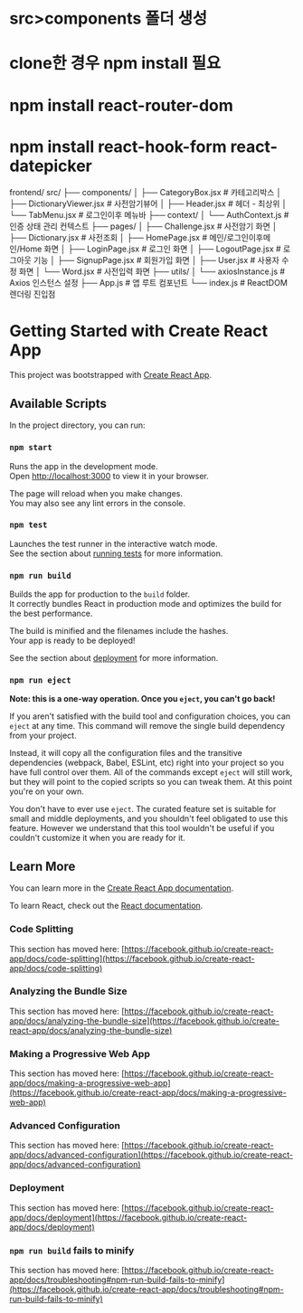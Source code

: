 # src>components 폴더 생성
# clone한 경우 npm install 필요
# npm install react-router-dom
# npm install react-hook-form react-datepicker

frontend/
src/
├── components/
│   ├── CategoryBox.jsx    # 카테고리박스
│   ├── DictionaryViewer.jsx    # 사전암기뷰어
│   ├── Header.jsx         # 헤더 - 최상위
│   └── TabMenu.jsx        # 로그인이후 메뉴바
├── context/
│   └── AuthContext.js     # 인증 상태 관리 컨텍스트
├── pages/
│   ├── Challenge.jsx      # 사전암기 화면
│   ├── Dictionary.jsx     # 사전조회 
│   ├── HomePage.jsx       # 메인/로그인이후메인/Home 화면
│   ├── LoginPage.jsx      # 로그인 화면
│   ├── LogoutPage.jsx     # 로그아웃 기능
│   ├── SignupPage.jsx     # 회원가입 화면
│   ├── User.jsx           # 사용자 수정 화면
│   └── Word.jsx           # 사전입력 화면
├── utils/
│   └── axiosInstance.js   # Axios 인스턴스 설정
├── App.js                 # 앱 루트 컴포넌트
└── index.js               # ReactDOM 렌더링 진입점



# Getting Started with Create React App

This project was bootstrapped with [Create React App](https://github.com/facebook/create-react-app).

## Available Scripts

In the project directory, you can run:

### `npm start`

Runs the app in the development mode.\
Open [http://localhost:3000](http://localhost:3000) to view it in your browser.

The page will reload when you make changes.\
You may also see any lint errors in the console.

### `npm test`

Launches the test runner in the interactive watch mode.\
See the section about [running tests](https://facebook.github.io/create-react-app/docs/running-tests) for more information.

### `npm run build`

Builds the app for production to the `build` folder.\
It correctly bundles React in production mode and optimizes the build for the best performance.

The build is minified and the filenames include the hashes.\
Your app is ready to be deployed!

See the section about [deployment](https://facebook.github.io/create-react-app/docs/deployment) for more information.

### `npm run eject`

**Note: this is a one-way operation. Once you `eject`, you can't go back!**

If you aren't satisfied with the build tool and configuration choices, you can `eject` at any time. This command will remove the single build dependency from your project.

Instead, it will copy all the configuration files and the transitive dependencies (webpack, Babel, ESLint, etc) right into your project so you have full control over them. All of the commands except `eject` will still work, but they will point to the copied scripts so you can tweak them. At this point you're on your own.

You don't have to ever use `eject`. The curated feature set is suitable for small and middle deployments, and you shouldn't feel obligated to use this feature. However we understand that this tool wouldn't be useful if you couldn't customize it when you are ready for it.

## Learn More

You can learn more in the [Create React App documentation](https://facebook.github.io/create-react-app/docs/getting-started).

To learn React, check out the [React documentation](https://reactjs.org/).

### Code Splitting

This section has moved here: [https://facebook.github.io/create-react-app/docs/code-splitting](https://facebook.github.io/create-react-app/docs/code-splitting)

### Analyzing the Bundle Size

This section has moved here: [https://facebook.github.io/create-react-app/docs/analyzing-the-bundle-size](https://facebook.github.io/create-react-app/docs/analyzing-the-bundle-size)

### Making a Progressive Web App

This section has moved here: [https://facebook.github.io/create-react-app/docs/making-a-progressive-web-app](https://facebook.github.io/create-react-app/docs/making-a-progressive-web-app)

### Advanced Configuration

This section has moved here: [https://facebook.github.io/create-react-app/docs/advanced-configuration](https://facebook.github.io/create-react-app/docs/advanced-configuration)

### Deployment

This section has moved here: [https://facebook.github.io/create-react-app/docs/deployment](https://facebook.github.io/create-react-app/docs/deployment)

### `npm run build` fails to minify

This section has moved here: [https://facebook.github.io/create-react-app/docs/troubleshooting#npm-run-build-fails-to-minify](https://facebook.github.io/create-react-app/docs/troubleshooting#npm-run-build-fails-to-minify)
